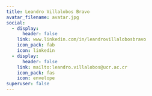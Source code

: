```yaml
---
title: Leandro Villalobos Bravo
avatar_filename: avatar.jpg
social:
  - display:
      header: false
    link: www.linkedin.com/in/leandrovillalobosbravo
    icon_pack: fab
    icon: linkedin
  - display:
      header: false
    link: mailto:leandro.villalobos@ucr.ac.cr
    icon_pack: fas
    icon: envelope
superuser: false
---
```

